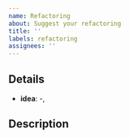 ```yaml
---
name: Refactoring
about: Suggest your refactoring
title: ''
labels: refactoring
assignees: ''
---
```


## Details

- **idea**: -,

## Description

<!--
Descriptions of the pull request. Highlight important places.
-->
